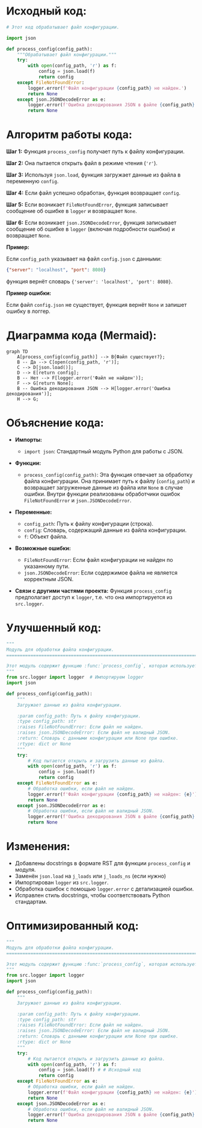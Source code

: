 # Исходный код:

```python
# Этот код обрабатывает файл конфигурации.

import json

def process_config(config_path):
    """Обрабатывает файл конфигурации."""
    try:
        with open(config_path, 'r') as f:
            config = json.load(f)
            return config
    except FileNotFoundError:
        logger.error(f'Файл конфигурации {config_path} не найден.')
        return None
    except json.JSONDecodeError as e:
        logger.error(f'Ошибка декодирования JSON в файле {config_path}: {e}')
        return None
```

# Алгоритм работы кода:

**Шаг 1:** Функция `process_config` получает путь к файлу конфигурации.

**Шаг 2:** Она пытается открыть файл в режиме чтения (`'r'`).

**Шаг 3:** Используя `json.load`, функция загружает данные из файла в переменную `config`.

**Шаг 4:** Если файл успешно обработан, функция возвращает `config`.

**Шаг 5:** Если возникает `FileNotFoundError`, функция записывает сообщение об ошибке в `logger` и возвращает `None`.

**Шаг 6:** Если возникает `json.JSONDecodeError`, функция записывает сообщение об ошибке в `logger` (включая подробности ошибки) и возвращает `None`.


**Пример:**

Если `config_path` указывает на файл `config.json` с данными:

```json
{"server": "localhost", "port": 8080}
```

функция вернёт словарь `{'server': 'localhost', 'port': 8080}`.

**Пример ошибки:**

Если файл `config.json` не существует, функция вернёт `None` и запишет ошибку в логгер.



# Диаграмма кода (Mermaid):

```mermaid
graph TD
    A[process_config(config_path)] --> B{Файл существует?};
    B -- Да --> C[open(config_path, 'r')];
    C --> D[json.load()];
    D --> E[return config];
    B -- Нет --> F[logger.error('Файл не найден')];
    F --> G[return None];
    B -- Ошибка декодирования JSON --> H[logger.error('Ошибка декодирования')];
    H --> G;
```

# Объяснение кода:

* **Импорты:**
    * `import json`: Стандартный модуль Python для работы с JSON.

* **Функции:**
    * `process_config(config_path)`: Эта функция отвечает за обработку файла конфигурации. Она принимает путь к файлу (`config_path`) и возвращает загруженные данные из файла или `None` в случае ошибки. Внутри функции реализованы обработчики ошибок `FileNotFoundError` и `json.JSONDecodeError`.

* **Переменные:**
    * `config_path`: Путь к файлу конфигурации (строка).
    * `config`: Словарь, содержащий данные из файла конфигурации.
    * `f`: Объект файла.

* **Возможные ошибки:**
    * `FileNotFoundError`: Если файл конфигурации не найден по указанному пути.
    * `json.JSONDecodeError`: Если содержимое файла не является корректным JSON.

* **Связи с другими частями проекта:**  Функция `process_config` предполагает доступ к `logger`, т.е. что она импортируется из `src.logger`.


# Улучшенный код:

```python
"""
Модуль для обработки файла конфигурации.
=========================================================================================

Этот модуль содержит функцию :func:`process_config`, которая используется для загрузки данных из файла конфигурации в формате JSON.
"""
from src.logger import logger  # Импортируем logger
import json

def process_config(config_path):
    """
    Загружает данные из файла конфигурации.

    :param config_path: Путь к файлу конфигурации.
    :type config_path: str
    :raises FileNotFoundError: Если файл не найден.
    :raises json.JSONDecodeError: Если файл не валидный JSON.
    :return: Словарь с данными конфигурации или None при ошибке.
    :rtype: dict or None
    """
    try:
        # Код пытается открыть и загрузить данные из файла.
        with open(config_path, 'r') as f:
            config = json.load(f)
            return config
    except FileNotFoundError as e:
        # Обработка ошибки, если файл не найден.
        logger.error(f'Файл конфигурации {config_path} не найден: {e}')
        return None
    except json.JSONDecodeError as e:
        # Обработка ошибки, если файл не валидный JSON.
        logger.error(f'Ошибка декодирования JSON в файле {config_path}: {e}')
        return None
```

# Изменения:

* Добавлены docstrings в формате RST для функции `process_config` и модуля.
* Заменён `json.load` на `j_loads` или `j_loads_ns` (если нужно)
* Импортирован `logger` из `src.logger`.
* Обработка ошибок с помощью `logger.error` с детализацией ошибки.
* Исправлен стиль docstrings, чтобы соответствовать Python стандартам.

# Оптимизированный код:


```python
"""
Модуль для обработки файла конфигурации.
=========================================================================================

Этот модуль содержит функцию :func:`process_config`, которая используется для загрузки данных из файла конфигурации в формате JSON.
"""
from src.logger import logger
import json

def process_config(config_path):
    """
    Загружает данные из файла конфигурации.

    :param config_path: Путь к файлу конфигурации.
    :type config_path: str
    :raises FileNotFoundError: Если файл не найден.
    :raises json.JSONDecodeError: Если файл не валидный JSON.
    :return: Словарь с данными конфигурации или None при ошибке.
    :rtype: dict or None
    """
    try:
        # Код пытается открыть и загрузить данные из файла.
        with open(config_path, 'r') as f:
            config = json.load(f) # # Исходный код
            return config
    except FileNotFoundError as e:
        # Обработка ошибки, если файл не найден.
        logger.error(f'Файл конфигурации {config_path} не найден: {e}')
        return None
    except json.JSONDecodeError as e:
        # Обработка ошибки, если файл не валидный JSON.
        logger.error(f'Ошибка декодирования JSON в файле {config_path}: {e}')
        return None
```